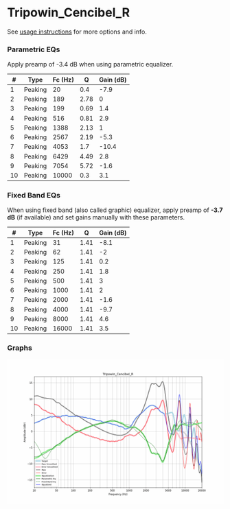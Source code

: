 # Tripowin_Cencibel_R
See [usage instructions](https://github.com/jaakkopasanen/AutoEq#usage) for more options and info.

### Parametric EQs
Apply preamp of -3.4 dB when using parametric equalizer.

|   # | Type    |   Fc (Hz) |    Q |   Gain (dB) |
|-----|---------|-----------|------|-------------|
|   1 | Peaking |        20 | 0.4  |        -7.9 |
|   2 | Peaking |       189 | 2.78 |         0   |
|   3 | Peaking |       199 | 0.69 |         1.4 |
|   4 | Peaking |       516 | 0.81 |         2.9 |
|   5 | Peaking |      1388 | 2.13 |         1   |
|   6 | Peaking |      2567 | 2.19 |        -5.3 |
|   7 | Peaking |      4053 | 1.7  |       -10.4 |
|   8 | Peaking |      6429 | 4.49 |         2.8 |
|   9 | Peaking |      7054 | 5.72 |        -1.6 |
|  10 | Peaking |     10000 | 0.3  |         3.1 |

### Fixed Band EQs
When using fixed band (also called graphic) equalizer, apply preamp of **-3.7 dB** (if available) and set gains manually with these parameters.

|   # | Type    |   Fc (Hz) |    Q |   Gain (dB) |
|-----|---------|-----------|------|-------------|
|   1 | Peaking |        31 | 1.41 |        -8.1 |
|   2 | Peaking |        62 | 1.41 |        -2   |
|   3 | Peaking |       125 | 1.41 |         0.2 |
|   4 | Peaking |       250 | 1.41 |         1.8 |
|   5 | Peaking |       500 | 1.41 |         3   |
|   6 | Peaking |      1000 | 1.41 |         2   |
|   7 | Peaking |      2000 | 1.41 |        -1.6 |
|   8 | Peaking |      4000 | 1.41 |        -9.7 |
|   9 | Peaking |      8000 | 1.41 |         4.6 |
|  10 | Peaking |     16000 | 1.41 |         3.5 |

### Graphs
![](./Tripowin_Cencibel_R.png)
